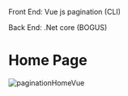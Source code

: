  Front End: Vue js pagination (CLI)
 
 Back End: .Net core (BOGUS)
 
# Home Page
![paginationHomeVue](https://user-images.githubusercontent.com/41470054/98289980-07319480-1fba-11eb-8bf2-4926a929b49d.png)
